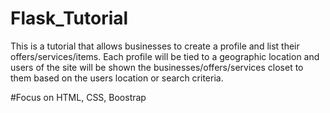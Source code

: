# Flask_Tutorial
This is a tutorial that allows businesses to create a profile and list their offers/services/items. Each profile will be tied to a geographic location and users of the site will be shown the businesses/offers/services closet to them based on the users location or search criteria.

#Focus on
HTML, CSS, Boostrap
